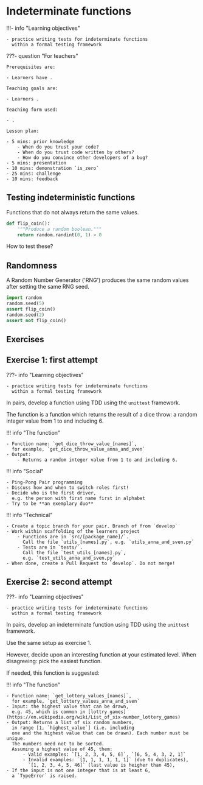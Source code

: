# Indeterminate functions

!!!- info "Learning objectives"

    - practice writing tests for indeterminate functions
      within a formal testing framework

???- question "For teachers"

    Prerequisites are:

    - Learners have .

    Teaching goals are:

    - Learners .

    Teaching form used:

    - .

    Lesson plan:

    - 5 mins: prior knowledge
        - When do you trust your code?
        - When do you trust code written by others?
        - How do you convince other developers of a bug?
    - 5 mins: presentation
    - 10 mins: demonstration `is_zero`
    - 25 mins: challenge
    - 10 mins: feedback

## Testing indeterministic functions

Functions that do not always return the same values.

```python
def flip_coin():
    """Produce a random boolean."""
    return random.randint(0, 1) > 0
```

How to test these?

## Randomness

A Random Number Generator ('RNG') produces the same random values
after setting the same RNG seed.

```python
import random
random.seed(5)
assert flip_coin()
random.seed(2)
assert not flip_coin()
```

## Exercises

## Exercise 1: first attempt

???- info "Learning objectives"

    - practice writing tests for indeterminate functions
      within a formal testing framework

In pairs, develop a function using TDD using the `unittest` framework.

The function is a function which returns the result of a dice throw:
a random integer value from 1 to and including 6.

!!! info "The function"

    - Function name: `get_dice_throw_value_[names]`,
      for example, `get_dice_throw_value_anna_and_sven`
    - Output:
        - Returns a random integer value from 1 to and including 6.

!!! info "Social"

    - Ping-Pong Pair programming
    - Discuss how and when to switch roles first!
    - Decide who is the first driver,
      e.g. the person with first name first in alphabet
    - Try to be **an exemplary duo**

!!! info "Technical"

    - Create a topic branch for your pair. Branch of from `develop`
    - Work within scaffolding of the learners project
        - Functions are in `src/[package_name]/`. 
          Call the file `utils_[names].py`, e.g. `utils_anna_and_sven.py`
        - Tests are in `tests/`.
          Call the file `test_utils_[names].py`,
          e.g. `test_utils_anna_and_sven.py`
    - When done, create a Pull Request to `develop`. Do not merge!

## Exercise 2: second attempt

???- info "Learning objectives"

    - practice writing tests for indeterminate functions
      within a formal testing framework

In pairs, develop an indeterminate function
using TDD using the `unittest` framework.

Use the same setup as exercise 1.

However, decide upon an interesting function at your estimated level.
When disagreeing: pick the easiest function.

If needed, this function is suggested:

!!! info "The function"

    - Function name: `get_lottery_values_[names]`,
      for example, `get_lottery_values_anna_and_sven`
    - Input: the highest value that can be drawn,
      e.g. 45, which is common in [lottry games](https://en.wikipedia.org/wiki/List_of_six-number_lottery_games)
    - Output: Returns a list of six random numbers,
      in range [1, `highest_value`] (i.e. including
      one and the highest value that can be drawn). Each number must be unique.
      The numbers need not to be sorted.
      Assuming a highest value of 45, them:
          - Valid examples: `[1, 2, 3, 4, 5, 6]`, `[6, 5, 4, 3, 2, 1]`
          - Invalid examples: `[1, 1, 1, 1, 1, 1]` (due to duplicates), 
            `[1, 2, 3, 4, 5, 46]` (last value is heigher than 45),
    - If the input is not one integer that is at least 6,
      a `TypeError` is raised.
